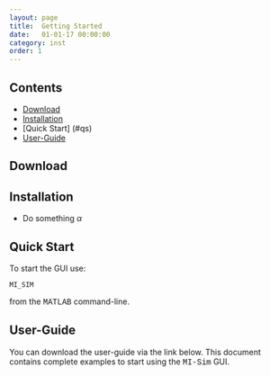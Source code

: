 ```yaml
---
layout: page
title:  Getting Started
date:   01-01-17 00:00:00
category: inst
order: 1
---
```


## Contents

* [Download](#Download)
* [Installation](#Installation)
* [Quick Start] (#qs)
* [User-Guide](#usg)

## <a name="Download"></a>Download
 
## <a name="Installation"></a>Installation

* Do something $\alpha$

## <a name="qs"></a>Quick Start

To start the GUI use:

`MI_SIM`

from the <span style="font-family:Courier;">MATLAB</span> command-line.

## <a name="usg"></a>User-Guide

You can download the user-guide via the link below. This document contains complete examples to start using the
<span style="font-family:Courier;">MI-Sim</span> GUI.
        


